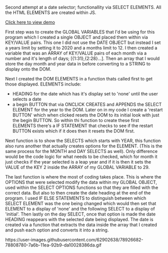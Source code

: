 Second attempt at a date selector; functionallity via SELECT ELEMENTS. All the HTML ELEMENTS are created within JS.

<a href="#demo">Click here to view demo</a>

First step was to create the GLOBAL VARIABLES that I'd be using for this program which I created a single OBJECT and placed them within via KEY/VALUE pairs. This one I did not use the DATE OBJECT but instead I set a years limit by setting it to 2020 and a months limit to 12. I then created a variable that was an ARRAY of KEY/VALUE pairs of each month via a number and it's length of days; [{1:31},{2:28}...]. Then an array that I would store the day month and year data in before converting to a STRING to display onto the DOM.

Next I created the DOM ELEMENTS in a function thats called first to get those displayed. ELEMENTS include:
* HEADING for the date which has it's display set to 'none' until the user selects a date
* a begin BUTTON that via ONCLICK CREATES and APPENDS the SELECT ELEMENT for the year to the DOM.
Later on in my code I create a 'restart BUTTON' which when clicked resets the DOM to its initial look with just the begin BUTTON. So within thi function to create these first ELEMENTS there's a IF STATEMENT that checks to see if the restart BUTTON exists which if it does then it resets the DOM first.

Next function is to show the SELECTS which starts with YEAR, this function also runs another that actually creates options for the ELEMENT. (This is the same process for the MONTH and DAY SELECTS as well). Only difference would be the code logic for what needs to be checked, which for month it just checks if the year selected is a leap year and if it is then it sets the VALUE of the KEY 2 inside the ARRAY of my GLOBAL VARIABLE to 29.

The last function is where the most of coding takes place. This is where the OPTIONS that were selected modify the data within my GLOBAL OBJECT, used within the SELECT OPTIONS functions so that they are filled with the correct data. But also to then create the date heading at the end of the program. I used IF ELSE STATEMENTS to distinguish between which SELECT ELEMENT was the one being changed which would then set that ELEMENT to a display of 'none' and the following SELECT to a display of 'initial'. Then lastly on the day SELECT, once that option is made the date HEADING reappears with the selected date being displayed. The date is created via a function that extracts the data inside the array that I created and push each option and converts it into a string.

<div id="demo">
https://user-images.githubusercontent.com/62902638/78926682-78808780-7a6b-11ea-92b9-da10028386da.gif
</div>